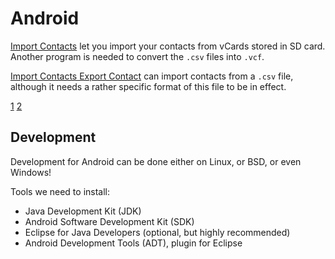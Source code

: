 Android
=======

[Import Contacts](1) let you import your contacts from vCards stored in SD card.
Another program is needed to convert the `.csv` files into `.vcf`.

[Import Contacts Export Contact](2) can import contacts from a `.csv` file,
although it needs a rather specific format of this file to be in effect.

[1](https://play.google.com/store/apps/details?id=am.ed.importcontacts)
[2](https://play.google.com/store/apps/details?id=eu.gajdos.contacts&hl=en)


Development
-----------

Development for Android can be done either on Linux, or BSD, or even Windows!

Tools we need to install:

 - Java Development Kit (JDK)
 - Android Software Development Kit (SDK)
 - Eclipse for Java Developers (optional, but highly recommended)
 - Android Development Tools (ADT), plugin for Eclipse
